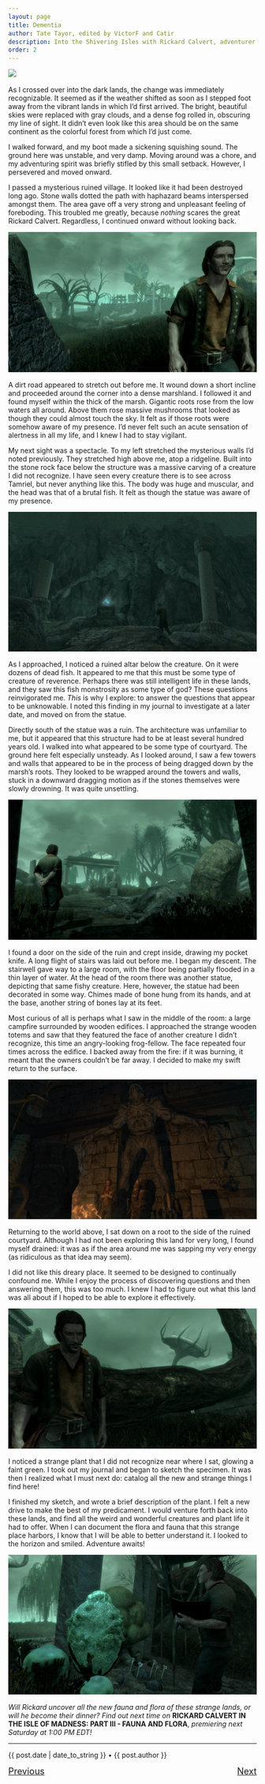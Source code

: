 ```yaml
---
layout: page
title: Dementia
author: Tate Tayor, edited by VictorF and Catir
description: Into the Shivering Isles with Rickard Calvert, adventurer extraordinaire!
order: 2
---
```

![](https://staticdelivery.nexusmods.com/images/1704/61720101-1665855957.png)

As I crossed over into the dark lands, the change was immediately recognizable. It seemed as if the weather shifted as soon as I stepped foot away from the vibrant lands in which I’d first arrived. The bright, beautiful skies were replaced with gray clouds, and a dense fog rolled in, obscuring my line of sight. It didn’t even look like this area should be on the same continent as the colorful forest from which I’d just come.
<!--more-->

I walked forward, and my boot made a sickening squishing sound. The ground here was unstable, and very damp. Moving around was a chore, and my adventuring spirit was briefly stifled by this small setback. However, I persevered and moved onward.

I passed a mysterious ruined village. It looked like it had been destroyed long ago. Stone walls dotted the path with haphazard beams interspersed amongst them. The area gave off a very strong and unpleasant feeling of foreboding. This troubled me greatly, because *nothing* scares the great Rickard Calvert. Regardless, I continued onward without looking back.  

![](https://raw.githubusercontent.com/TateTaylorOH/TateTaylorOH/main/assets/images/ECSS/Dementia01.png)

A dirt road appeared to stretch out before me. It wound down a short incline and proceeded around the corner into a dense marshland. I followed it and found myself within the thick of the marsh. Gigantic roots rose from the low waters all around. Above them rose massive mushrooms that looked as though they could almost touch the sky. It felt as if those roots were somehow aware of my presence. I’d never felt such an acute sensation of alertness in all my life, and I knew I had to stay vigilant.

My next sight was a spectacle. To my left stretched the mysterious walls I’d noted previously. They stretched high above me, atop a ridgeline. Built into the stone rock face below the structure was a massive carving of a creature I did not recognize. I have seen every creature there is to see across Tamriel, but never anything like this. The body was huge and muscular, and the head was that of a brutal fish. It felt as though the statue was aware of my presence.  

![](https://raw.githubusercontent.com/TateTaylorOH/TateTaylorOH/main/assets/images/ECSS/Dementia02.png)

As I approached, I noticed a ruined altar below the creature. On it were dozens of dead fish. It appeared to me that this must be some type of creature of reverence. Perhaps there was still intelligent life in these lands, and they saw this fish monstrosity as some type of god? These questions reinvigorated me. *This* is why I explore: to answer the questions that appear to be unknowable. I noted this finding in my journal to investigate at a later date, and moved on from the statue.

Directly south of the statue was a ruin. The architecture was unfamiliar to me, but it appeared that this structure had to be at least several hundred years old. I walked into what appeared to be some type of courtyard. The ground here felt especially unsteady. As I looked around, I saw a few towers and walls that appeared to be in the process of being dragged down by the marsh’s roots. They looked to be wrapped around the towers and walls, stuck in a downward dragging motion as if the stones themselves were slowly drowning. It was quite unsettling.  

![](https://raw.githubusercontent.com/TateTaylorOH/TateTaylorOH/main/assets/images/ECSS/Dementia03.png)

I found a door on the side of the ruin and crept inside, drawing my pocket knife. A long flight of stairs was laid out before me. I began my descent. The stairwell gave way to a large room, with the floor being partially flooded in a thin layer of water. At the head of the room there was another statue, depicting that same fishy creature. Here, however, the statue had been decorated in some way. Chimes made of bone hung from its hands, and at the base, another string of bones lay at its feet.

Most curious of all is perhaps what I saw in the middle of the room: a large campfire surrounded by wooden edifices. I approached the strange wooden totems and saw that they featured the face of another creature I didn’t recognize, this time an angry-looking frog-fellow. The face repeated four times across the edifice. I backed away from the fire: if it was burning, it meant that the owners couldn’t be far away. I decided to make my swift return to the surface.  

![](https://raw.githubusercontent.com/TateTaylorOH/TateTaylorOH/main/assets/images/ECSS/Dementia04.png)

Returning to the world above, I sat down on a root to the side of the ruined courtyard. Although I had not been exploring this land for very long, I found myself drained: it was as if the area around me was sapping my very energy (as ridiculous as that idea may seem).

I did not like this dreary place. It seemed to be designed to continually confound me. While I enjoy the process of discovering questions and then answering them, this was too much. I knew I had to figure out what this land was all about if I hoped to be able to explore it effectively.  

![](https://raw.githubusercontent.com/TateTaylorOH/TateTaylorOH/main/assets/images/ECSS/Dementia05.png)

I noticed a strange plant that I did not recognize near where I sat, glowing a faint green. I took out my journal and began to sketch the specimen. It was then I realized what I must next do: catalog all the new and strange things I find here!

I finished my sketch, and wrote a brief description of the plant. I felt a new drive to make the best of my predicament. I would venture forth back into these lands, and find all the weird and wonderful creatures and plant life it had to offer. When I can document the flora and fauna that this strange place harbors, I know that I will be able to better understand it. I looked to the horizon and smiled. Adventure awaits!  

![](https://raw.githubusercontent.com/TateTaylorOH/TateTaylorOH/main/assets/images/ECSS/Dementia06.png)

*Will Rickard uncover all the new fauna and flora of these strange lands, or will he become their dinner? Find out next time on* **RICKARD CALVERT IN THE ISLE OF MADNESS: PART III - FAUNA AND FLORA**, *premiering next Saturday at 1:00 PM EDT!*

---

{{ post.date | date_to_string }} • {{ post.author }}

<font size="4"><p style="text-align:left;">
    <a href="https://tatetayloroh.github.io/TateTaylorOH/rickardcalvert/ecss/2022/10/08/mania.html">Previous</a>
    <span style="float:right;">
        <a href="https://tatetayloroh.github.io/TateTaylorOH/rickardcalvert/ecss/2022/10/22/floraandfauna.html">Next</a>
    </span>
</p></font>

